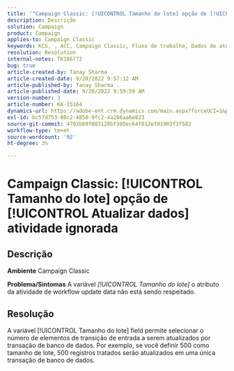 ```yaml
---
title: '"Campaign Classic: [!UICONTROL Tamanho do lote] opção de [!UICONTROL Atualizar dados] atividade ignorada'''
description: Descrição
solution: Campaign
product: Campaign
applies-to: Campaign Classic
keywords: KCS, , ACC, Campaign Classic, Fluxo de trabalho, Dados de atualização, Tamanho do lote
resolution: Resolution
internal-notes: TK186772
bug: true
article-created-by: Tanay Sharma .
article-created-date: 9/20/2022 9:57:12 AM
article-published-by: Tanay Sharma .
article-published-date: 9/20/2022 9:59:59 AM
version-number: 3
article-number: KA-15164
dynamics-url: https://adobe-ent.crm.dynamics.com/main.aspx?forceUCI=1&pagetype=entityrecord&etn=knowledgearticle&id=e9123394-ca38-ed11-9db1-002248086735
exl-id: bc57d753-88c2-4850-9fc2-4a286aa6e823
source-git-commit: 4702b69f883128bf305ec64f012ef01903f3f582
workflow-type: tm+mt
source-wordcount: '92'
ht-degree: 3%

---
```


# Campaign Classic: [!UICONTROL Tamanho do lote] opção de [!UICONTROL Atualizar dados] atividade ignorada

## Descrição

<b>Ambiente</b>
Campaign Classic


<b>Problema/Sintomas</b>
A variável *[!UICONTROL Tamanho do lote]* o atributo da atividade de workflow update data não está sendo respeitado.




## Resolução


A variável [!UICONTROL Tamanho do lote] field permite selecionar o número de elementos de transição de entrada a serem atualizados por transação de banco de dados. Por exemplo, se você definir 500 como tamanho de lote, 500 registros tratados serão atualizados em uma única transação de banco de dados.
